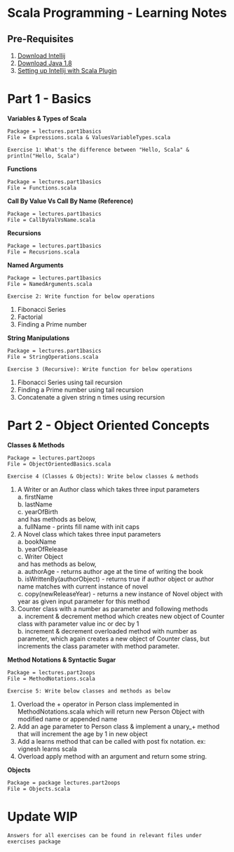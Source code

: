 Scala Programming - Learning Notes
==

## Pre-Requisites
1. [Download Intellij](https://www.jetbrains.com/idea/download/)
2. [Download Java 1.8](https://www.oracle.com/technetwork/java/javase/downloads/jdk8-downloads-2133151.html) 
3. [Setting up Intellij with Scala Plugin](https://www.javahelps.com/2018/12/setup-scala-on-intellij-idea.html)

# Part 1 - Basics
__Variables & Types of Scala__
```
Package = lectures.part1basics
File = Expressions.scala & ValuesVariableTypes.scala
```

`Exercise 1: What's the difference between "Hello, Scala" & println("Hello, Scala")`

__Functions__
```
Package = lectures.part1basics
File = Functions.scala
```

__Call By Value Vs Call By Name (Reference)__
```
Package = lectures.part1basics
File = CallByValVsName.scala
```

__Recursions__
```
Package = lectures.part1basics
File = Recusrions.scala
```

__Named Arguments__
```
Package = lectures.part1basics
File = NamedArguments.scala
```

`Exercise 2: Write function for below operations`
1. Fibonacci Series
2. Factorial
3. Finding a Prime number

__String Manipulations__
```
Package = lectures.part1basics
File = StringOperations.scala
```

`Exercise 3 (Recursive): Write function for below operations`
1. Fibonacci Series using tail recursion
2. Finding a Prime number using tail recursion
3. Concatenate a given string n times using recursion

# Part 2 - Object Oriented Concepts

__Classes & Methods__
```
Package = lectures.part2oops
File = ObjectOrientedBasics.scala
```

`Exercise 4 (Classes & Objects): Write below classes & methods`
1. A Writer or an Author class which takes three input parameters\
    a. firstName\
    b. lastName\
    c. yearOfBirth\
  and has methods as below,\
    a. fullName - prints fill name with init caps
2. A Novel class which takes three input parameters\
    a. bookName\
    b. yearOfRelease\
    c. Writer Object\
    and has methods as below,\
    a. authorAge - returns author age at the time of writing the book\
    b. isWrittenBy(authorObject) - returns true if author object or author name matches with current instance of novel\
    c. copy(newReleaseYear) - returns a new instance of Novel object with year as given input parameter for this method
3. Counter class with a number as parameter and following methods\
    a. increment & decrement method which creates new object of Counter class with parameter value inc or dec by 1\
    b. increment & decrement overloaded method with number as parameter, which again creates a new object of Counter class, but increments the class parameter with method parameter. 

__Method Notations & Syntactic Sugar__
```
Package = lectures.part2oops
File = MethodNotations.scala
```

`Exercise 5: Write below classes and methods as below`
1. Overload the + operator in Person class implemented in MethodNotations.scala which will return new Person Object with modified name or appended name
2. Add an age parameter to Person class & implement a unary_+ method that will increment the age by 1 in new object
3. Add a learns method that can be called with post fix notation. ex: vignesh learns scala
4. Overload apply method with an argument and return some string.

 __Objects__
```
Package = package lectures.part2oops
File = Objects.scala
```
 

# Update WIP
`Answers for all exercises can be found in relevant files under exercises package`